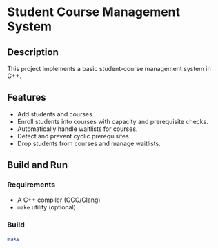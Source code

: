 # Student Course Management System

## Description
This project implements a basic student-course management system in C++.

## Features
- Add students and courses.
- Enroll students into courses with capacity and prerequisite checks.
- Automatically handle waitlists for courses.
- Detect and prevent cyclic prerequisites.
- Drop students from courses and manage waitlists.

## Build and Run
### Requirements
- A C++ compiler (GCC/Clang)
- `make` utility (optional)

### Build
```bash
make